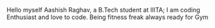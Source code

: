 Hello myself Aashish Raghav, a B.Tech student at IIITA;
I am coding Enthusiast and love to code. 
Being fitness freak always ready for Gym